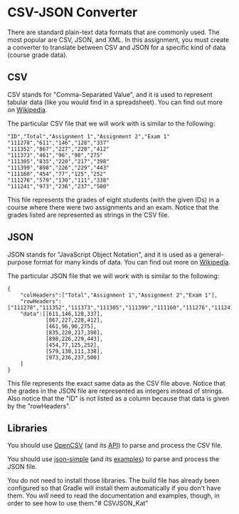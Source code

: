 # CSV-JSON Converter
There are standard plain-text data formats that are commonly used. The most popular are CSV, JSON, and XML. In this assignment, 
you must create a converter to translate between CSV and JSON for a specific kind of data (course grade data).

## CSV
CSV stands for "Comma-Separated Value", and it is used to represent tabular data (like you would find in a spreadsheet). You can 
find out more on [Wikipedia](https://en.wikipedia.org/wiki/Comma-separated_values).

The particular CSV file that we will work with is similar to the following:

    "ID","Total","Assignment 1","Assignment 2","Exam 1"
    "111278","611","146","128","337"
    "111352","867","227","228","412"
    "111373","461","96","90","275"
    "111305","835","220","217","398"
    "111399","898","226","229","443"
    "111160","454","77","125","252"
    "111276","579","130","111","338"
    "111241","973","236","237","500"

This file represents the grades of eight students (with the given IDs) in a course where there were two assignments and an exam. 
Notice that the grades listed are represented as strings in the CSV file.
    
## JSON
JSON stands for "JavaScript Object Notation", and it is used as a general-purpose format for many kinds of data. You can find 
out more on [Wikipedia](https://en.wikipedia.org/wiki/JSON).

The particular JSON file that we will work with is similar to the following:

    {
        "colHeaders":["Total","Assignment 1","Assignment 2","Exam 1"],
        "rowHeaders":["111278","111352","111373","111305","111399","111160","111276","111241"],
        "data":[[611,146,128,337],
                [867,227,228,412],
                [461,96,90,275],
                [835,220,217,398],
                [898,226,229,443],
                [454,77,125,252],
                [579,130,111,338],
                [973,236,237,500]
        ]
    }

This file represents the exact same data as the CSV file above. Notice that the grades in the JSON file are represented as 
integers instead of strings. Also notice that the "ID" is not listed as a column because that data is given by the "rowHeaders".

## Libraries
You should use [OpenCSV](http://opencsv.sourceforge.net/) (and its [API](http://opencsv.sourceforge.net/apidocs/)) to parse and process the CSV file.

You should use [json-simple](https://code.google.com/archive/p/json-simple/) (and its [examples](https://code.google.com/archive/p/json-simple/wikis)) to parse and process the JSON file.

You do not need to install those libraries. The build file has already been configured so that Gradle will install them automatically if 
you don't have them. You *will* need to read the documentation and examples, though, in order to see how to use them."# CSVJSON_Kat" 
